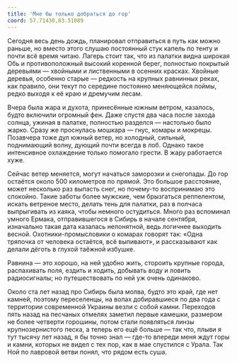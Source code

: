 ```yaml
---
title: 'Мне бы только добраться до гор'
coord: 57.71430,83.51089
---
```


Сегодня весь день дождь, планировал отправиться в путь как можно раньше, но вместо этого слушаю постоянный стук капель по тенту и почти всё время читаю. Лагерь стоит так, что из палатки видна широкая Обь и противоположный высокий коренной берег, полностью покрытый деревьями&nbsp;— хвойными и лиственными в осенних красках. Хвойные деревья, особенно старые&nbsp;— редкость на крупных равнинных реках, как правило, они текут по середине постоянно меняющейся поймы, редко выходя к её краю и дремучим лесам.

Вчера была жара и духота, принесённые южным ветром, казалось, будто включили огромный фен. Даже спустя два часа после захода солнца, ужиная в палатке, полностью разделся&nbsp;— настолько было жарко. Сразу же проснулась мошкара&nbsp;— гнус, комары и мокрецы. Позавчера тоже дул южный ветер, но холодный, сильный, поднимающий волну, дующий почти всегда в лоб. Однако такое интенсивное охлаждение только помогало грести. В жару работается хуже.

Сейчас ветер меняется, могут начаться заморозки и снегопады. До гор остаётся около 500&nbsp;километров по прямой. Это большое расстояние, может несколько раз выпасть снег, но почему-то воспринимаю это спокойно. Такие заботы более мужские, чем брызгаться реппелентом, искать ветреное место, делать тень для палатки, раз в полчаса выпрыгивать из каяка, чтобы немного остудиться. Много раз вспоминал умного Ермака, отправившегося в Сибирь в начале сентября, изначально такая дата казалась непонятной, ведь логичнее выходить весной. Охотники-промысловики о комарах говорят так: «Одна тряпочка от человека остаётся, всё выпивают», и рассказывают как делали дёготь в глухой таёжной избушке.

Равнина&nbsp;— это хорошо, на ней удобно жить, стороить крупные города, распахивать поля, ездить и ходить, добывать воду и ловить радиосигналы; но путешествовать по ней уж очень одинаково.

Около ста лет назад про Сибирь была молва, будто это край, где нет камней, поэтому переселенцы, на волах добиравшиеся по два года с территории современной Украины везли с собой камни. Переходов пять назад на песчаных отмелях заметил первые камешки, размером не более четверти горошины, потом стали появляться линзы крупнозернистого песка, а теперь его ещё больше&nbsp;— так что, плыви я тут тысячу лет назад, я бы точно знал&nbsp;— где-то впереди меня ждут горы и камни, которых не видел с тех пор, как в мае спустился с Урала. Так Ной по лавровой ветви понял, что рядом есть суша.
